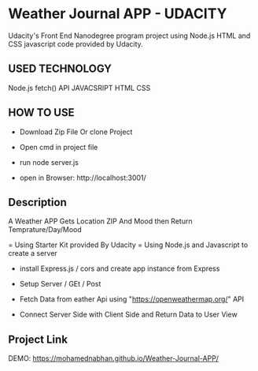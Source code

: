 # Weather Journal APP - UDACITY

Udacity's Front End Nanodegree program project using Node.js HTML and CSS javascript code provided by Udacity.

## USED TECHNOLOGY 

Node.js 
fetch() API 
JAVACSRIPT
HTML
CSS

## HOW TO USE

- Download Zip File Or clone Project

- Open cmd in project file

- run node server.js

- open in Browser: http://localhost:3001/


## Description

A Weather APP Gets Location ZIP And Mood then Return Temprature/Day/Mood 

= Using Starter Kit provided By Udacity
= Using Node.js and Javascript to create a server

- install Express.js / cors and create app instance from Express 

- Setup Server / GEt / Post

- Fetch Data from eather Api using "https://openweathermap.org/" API  

- Connect Server Side with Client Side and Return Data to User View 

## Project Link

DEMO: https://mohamednabhan.github.io/Weather-Journal-APP/

